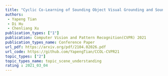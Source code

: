 ```yaml
---  
title: "Cyclic Co-Learning of Sounding Object Visual Grounding and Sound Separation"  
authors:  
 - Yapeng Tian  
 - Di Hu
 - Chenliang Xu  
publication_types: ["1"]  
publication: Computer Vision and Pattern Recognition(CVPR) 2021   
publication_types_name: Conference Paper  
url_pdf: https://arxiv.org/pdf/2104.02026.pdf  
url_code: https://github.com/YapengTian/CCOL-CVPR21  
topic_types: ["2"]
topic_types_name: topic_scene_understanding
rating : 2021_03_04
---  
```

